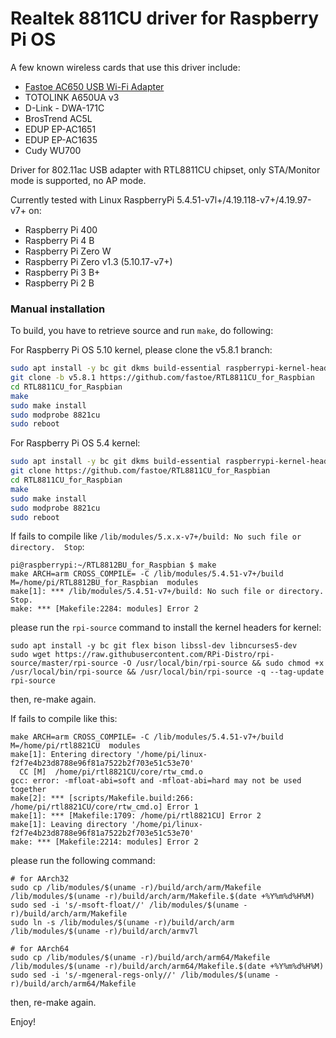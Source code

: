 # Realtek 8811CU driver for Raspberry Pi OS

A few known wireless cards that use this driver include:
* [Fastoe AC650 USB Wi-Fi Adapter](https://amzn.to/2KR1Lxi)
* TOTOLINK A650UA v3
* D-Link - DWA-171C
* BrosTrend AC5L
* EDUP EP-AC1651
* EDUP EP-AC1635
* Cudy WU700

Driver for 802.11ac USB adapter with RTL8811CU chipset, only STA/Monitor mode is supported, no AP mode.

Currently tested with Linux RaspberryPi 5.4.51-v7l+/4.19.118-v7+/4.19.97-v7+ on:
- Raspberry Pi 400
- Raspberry Pi 4 B
- Raspberry Pi Zero W
- Raspberry Pi Zero v1.3 (5.10.17-v7+)
- Raspberry Pi 3 B+
- Raspberry Pi 2 B

### Manual installation

To build, you have to retrieve source and run `make`, do following:

For Raspberry Pi OS 5.10 kernel, please clone the v5.8.1 branch:

```bash
sudo apt install -y bc git dkms build-essential raspberrypi-kernel-headers
git clone -b v5.8.1 https://github.com/fastoe/RTL8811CU_for_Raspbian
cd RTL8811CU_for_Raspbian
make
sudo make install
sudo modprobe 8821cu
sudo reboot
```

For Raspberry Pi OS 5.4 kernel:

```bash
sudo apt install -y bc git dkms build-essential raspberrypi-kernel-headers
git clone https://github.com/fastoe/RTL8811CU_for_Raspbian
cd RTL8811CU_for_Raspbian
make
sudo make install
sudo modprobe 8821cu
sudo reboot
```

If fails to compile like `/lib/modules/5.x.x-v7+/build: No such file or directory.  Stop`:
```
pi@raspberrypi:~/RTL8812BU_for_Raspbian $ make
make ARCH=arm CROSS_COMPILE= -C /lib/modules/5.4.51-v7+/build M=/home/pi/RTL8812BU_for_Raspbian  modules
make[1]: *** /lib/modules/5.4.51-v7+/build: No such file or directory.  Stop.
make: *** [Makefile:2284: modules] Error 2
```
please run the `rpi-source` command to install the kernel headers for kernel:
```
sudo apt install -y bc git flex bison libssl-dev libncurses5-dev
sudo wget https://raw.githubusercontent.com/RPi-Distro/rpi-source/master/rpi-source -O /usr/local/bin/rpi-source && sudo chmod +x /usr/local/bin/rpi-source && /usr/local/bin/rpi-source -q --tag-update
rpi-source
```
then, re-make again.

If fails to compile like this:
```
make ARCH=arm CROSS_COMPILE= -C /lib/modules/5.4.51-v7+/build M=/home/pi/rtl8821CU  modules
make[1]: Entering directory '/home/pi/linux-f2f7e4b23d8788e96f81a7522b2f703e51c53e70'
  CC [M]  /home/pi/rtl8821CU/core/rtw_cmd.o
gcc: error: -mfloat-abi=soft and -mfloat-abi=hard may not be used together
make[2]: *** [scripts/Makefile.build:266: /home/pi/rtl8821CU/core/rtw_cmd.o] Error 1
make[1]: *** [Makefile:1709: /home/pi/rtl8821CU] Error 2
make[1]: Leaving directory '/home/pi/linux-f2f7e4b23d8788e96f81a7522b2f703e51c53e70'
make: *** [Makefile:2214: modules] Error 2
```
please run the following command:
```
# for AArch32
sudo cp /lib/modules/$(uname -r)/build/arch/arm/Makefile /lib/modules/$(uname -r)/build/arch/arm/Makefile.$(date +%Y%m%d%H%M)
sudo sed -i 's/-msoft-float//' /lib/modules/$(uname -r)/build/arch/arm/Makefile
sudo ln -s /lib/modules/$(uname -r)/build/arch/arm /lib/modules/$(uname -r)/build/arch/armv7l

# for AArch64
sudo cp /lib/modules/$(uname -r)/build/arch/arm64/Makefile /lib/modules/$(uname -r)/build/arch/arm64/Makefile.$(date +%Y%m%d%H%M)
sudo sed -i 's/-mgeneral-regs-only//' /lib/modules/$(uname -r)/build/arch/arm64/Makefile
```
then, re-make again.

Enjoy!
